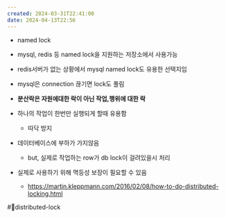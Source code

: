 ```yaml
---
created: 2024-03-31T22:41:00
date: 2024-04-13T22:56
---
```

- named lock
- mysql, redis 등 named lock을 지원하는 저장소에서 사용가능
- redis서버가 없는 상황에서 mysql named lock도 유용한 선택지임
- mysql은 connection 끊기면 lock도 풀림

- **분산락은 자원에대한 락이 아닌 작업,행위에 대한 락**
- 하나의 작업이 한번만 실행되게 할때 유용함
	- 따닥 방지
- 데이터베이스에 부하가 가지않음
	- but, 실제로 작업하는 row가 db lock이 걸려있을시 처리
- 실제로 사용하기 위해 멱등성 보장이 필요할 수 있음
	- https://martin.kleppmann.com/2016/02/08/how-to-do-distributed-locking.html


#distributed-lock